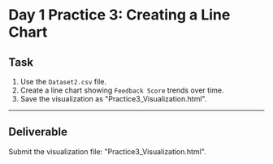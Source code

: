 # Day 1 Practice 3: Creating a Line Chart

## Task
1. Use the `Dataset2.csv` file.
2. Create a line chart showing `Feedback Score` trends over time.
3. Save the visualization as "Practice3_Visualization.html".

---

## Deliverable
Submit the visualization file: "Practice3_Visualization.html".
